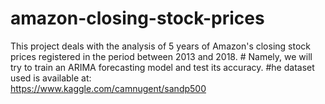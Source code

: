 # amazon-closing-stock-prices
This project deals with the analysis of 5 years of Amazon's closing stock prices registered in the period between 2013 and 2018.                        #
Namely, we will try to train an ARIMA forecasting model and test its accuracy.
#he dataset used is available at:                                             
https://www.kaggle.com/camnugent/sandp500   
